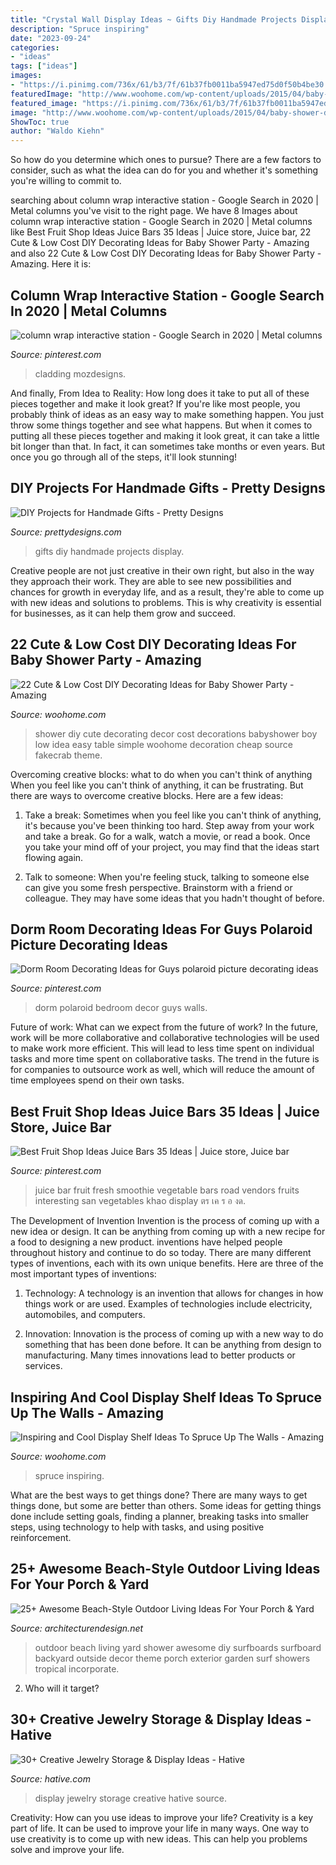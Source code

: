 ```yaml
---
title: "Crystal Wall Display Ideas ~ Gifts Diy Handmade Projects Display"
description: "Spruce inspiring"
date: "2023-09-24"
categories:
- "ideas"
tags: ["ideas"]
images:
- "https://i.pinimg.com/736x/61/b3/7f/61b37fb0011ba5947ed75d0f50b4be30.jpg"
featuredImage: "http://www.woohome.com/wp-content/uploads/2015/04/baby-shower-decor-ideas-woohome-12.jpg"
featured_image: "https://i.pinimg.com/736x/61/b3/7f/61b37fb0011ba5947ed75d0f50b4be30.jpg"
image: "http://www.woohome.com/wp-content/uploads/2015/04/baby-shower-decor-ideas-woohome-12.jpg"
ShowToc: true
author: "Waldo Kiehn"
---
```



So how do you determine which ones to pursue? There are a few factors to consider, such as what the idea can do for you and whether it's something you're willing to commit to.

	

		
searching about column wrap interactive station - Google Search in 2020 | Metal columns you've visit to the right page. We have 8 Images about column wrap interactive station - Google Search in 2020 | Metal columns like Best Fruit Shop Ideas Juice Bars 35 Ideas | Juice store, Juice bar, 22 Cute &amp; Low Cost DIY Decorating Ideas for Baby Shower Party - Amazing and also 22 Cute &amp; Low Cost DIY Decorating Ideas for Baby Shower Party - Amazing. Here it is:
		
    
## Column Wrap Interactive Station - Google Search In 2020 | Metal Columns

<img loading=lazy src="https://i.pinimg.com/736x/00/da/4e/00da4e4d4c9416f6fd026cefca538f21.jpg" onerror="this.onerror=null;this.src='https://tse2.mm.bing.net/th?id=OIP.nGXb7eDizhQC0fLSZ-bexQHaL2&amp;pid=15.1';" alt="column wrap interactive station - Google Search in 2020 | Metal columns">

_Source: pinterest.com_

>cladding mozdesigns. 

	

And finally, From Idea to Reality: How long does it take to put all of these pieces together and make it look great?
If you're like most people, you probably think of ideas as an easy way to make something happen. You just throw some things together and see what happens. But when it comes to putting all these pieces together and making it look great, it can take a little bit longer than that. In fact, it can sometimes take months or even years. But once you go through all of the steps, it'll look stunning!

    
## DIY Projects For Handmade Gifts - Pretty Designs

<img loading=lazy src="https://www.prettydesigns.com/wp-content/uploads/2014/07/Photo-Display.jpg" onerror="this.onerror=null;this.src='https://tse1.mm.bing.net/th?id=OIP.QHXW6PI1VmLDhq8AkHnTMwAAAA&amp;pid=15.1';" alt="DIY Projects for Handmade Gifts - Pretty Designs">

_Source: prettydesigns.com_

>gifts diy handmade projects display. 

	

Creative people are not just creative in their own right, but also in the way they approach their work. They are able to see new possibilities and chances for growth in everyday life, and as a result, they're able to come up with new ideas and solutions to problems. This is why creativity is essential for businesses, as it can help them grow and succeed.

    
## 22 Cute &amp; Low Cost DIY Decorating Ideas For Baby Shower Party - Amazing

<img loading=lazy src="http://www.woohome.com/wp-content/uploads/2015/04/baby-shower-decor-ideas-woohome-12.jpg" onerror="this.onerror=null;this.src='https://tse1.mm.bing.net/th?id=OIP.Y0WiKLC8KQhAyru3Tn031wHaJ4&amp;pid=15.1';" alt="22 Cute &amp; Low Cost DIY Decorating Ideas for Baby Shower Party - Amazing">

_Source: woohome.com_

>shower diy cute decorating decor cost decorations babyshower boy low idea easy table simple woohome decoration cheap source fakecrab theme. 

	

Overcoming creative blocks: what to do when you can't think of anything
When you feel like you can't think of anything, it can be frustrating. But there are ways to overcome creative blocks. Here are a few ideas: 
1. Take a break: Sometimes when you feel like you can't think of anything, it's because you've been thinking too hard. Step away from your work and take a break. Go for a walk, watch a movie, or read a book. Once you take your mind off of your project, you may find that the ideas start flowing again.

2. Talk to someone: When you're feeling stuck, talking to someone else can give you some fresh perspective. Brainstorm with a friend or colleague. They may have some ideas that you hadn't thought of before.


    
## Dorm Room Decorating Ideas For Guys Polaroid Picture Decorating Ideas

<img loading=lazy src="https://i.pinimg.com/736x/61/b3/7f/61b37fb0011ba5947ed75d0f50b4be30.jpg" onerror="this.onerror=null;this.src='https://tse2.mm.bing.net/th?id=OIP.WImWKJ6lU1n8mcNat4Q66gHaJ4&amp;pid=15.1';" alt="Dorm Room Decorating Ideas for Guys polaroid picture decorating ideas">

_Source: pinterest.com_

>dorm polaroid bedroom decor guys walls. 

	

Future of work: What can we expect from the future of work?
In the future, work will be more collaborative and collaborative technologies will be used to make work more efficient. This will lead to less time spent on individual tasks and more time spent on collaborative tasks. The trend in the future is for companies to outsource work as well, which will reduce the amount of time employees spend on their own tasks.

    
## Best Fruit Shop Ideas Juice Bars 35 Ideas | Juice Store, Juice Bar

<img loading=lazy src="https://i.pinimg.com/736x/9d/15/4f/9d154f8e23a0e983bb8356cd150283fb.jpg" onerror="this.onerror=null;this.src='https://tse4.mm.bing.net/th?id=OIP.bWbGRJj_52hpzdiYdkRoHAAAAA&amp;pid=15.1';" alt="Best Fruit Shop Ideas Juice Bars 35 Ideas | Juice store, Juice bar">

_Source: pinterest.com_

>juice bar fruit fresh smoothie vegetable bars road vendors fruits interesting san vegetables khao display ตร เค ร อ งด. 

	

The Development of Invention
Invention is the process of coming up with a new idea or design. It can be anything from coming up with a new recipe for a food to designing a new product. inventions have helped people throughout history and continue to do so today. There are many different types of inventions, each with its own unique benefits. Here are three of the most important types of inventions:
1) Technology: A technology is an invention that allows for changes in how things work or are used. Examples of technologies include electricity, automobiles, and computers.

2) Innovation: Innovation is the process of coming up with a new way to do something that has been done before. It can be anything from design to manufacturing. Many times innovations lead to better products or services.

    
## Inspiring And Cool Display Shelf Ideas To Spruce Up The Walls - Amazing

<img loading=lazy src="https://www.woohome.com/wp-content/uploads/2015/11/display-shelves-woohome-7.jpg" onerror="this.onerror=null;this.src='https://tse4.mm.bing.net/th?id=OIP.49PYQ1sdtQywo8em3q91FAHaOw&amp;pid=15.1';" alt="Inspiring and Cool Display Shelf Ideas To Spruce Up The Walls - Amazing">

_Source: woohome.com_

>spruce inspiring. 

	

What are the best ways to get things done?
There are many ways to get things done, but some are better than others. Some ideas for getting things done include setting goals, finding a planner, breaking tasks into smaller steps, using technology to help with tasks, and using positive reinforcement.

    
## 25+ Awesome Beach-Style Outdoor Living Ideas For Your Porch &amp; Yard

<img loading=lazy src="http://cdn.architecturendesign.net/wp-content/uploads/2015/07/AD-Beach-Style-Outdoor-Living-Ideas-17.jpg" onerror="this.onerror=null;this.src='https://tse2.mm.bing.net/th?id=OIP.f4KXxdrTKzKC686p1PpgbAHaJ4&amp;pid=15.1';" alt="25+ Awesome Beach-Style Outdoor Living Ideas For Your Porch &amp; Yard">

_Source: architecturendesign.net_

>outdoor beach living yard shower awesome diy surfboards surfboard backyard outside decor theme porch exterior garden surf showers tropical incorporate. 

	

2) Who will it target?

    
## 30+ Creative Jewelry Storage &amp; Display Ideas - Hative

<img loading=lazy src="http://hative.com/wp-content/uploads/2015/01/jewelry-storage-display-ideas/22-jewelry-storage-display-ideas.jpg" onerror="this.onerror=null;this.src='https://tse3.mm.bing.net/th?id=OIP.QTYojMsHxAUaXdXwJ7jSrwHaLK&amp;pid=15.1';" alt="30+ Creative Jewelry Storage &amp; Display Ideas - Hative">

_Source: hative.com_

>display jewelry storage creative hative source. 

	

Creativity: How can you use ideas to improve your life?
Creativity is a key part of life. It can be used to improve your life in many ways. One way to use creativity is to come up with new ideas. This can help you problems solve and improve your life.

